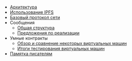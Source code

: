 
- [Архитектура](ru/app.md)
- [Использование IPFS](ru/ipfs.md)
- [Базовый протокол сети](ru/basic-protocol.md)
- Cообщения
  - [Общая структура](ru/message.md)
  - [Предложения по реализации](ru/transaction-implementation.md)
- Умные контракты
  - [Обзор и сравнение некоторых виртуальных машин](ru/vm-comparison.md)
  - [Итоги тестирования виртуальных машин](ru/vm-evaluation-results.md)
- [Памятка писателям](ru/howto.md)
